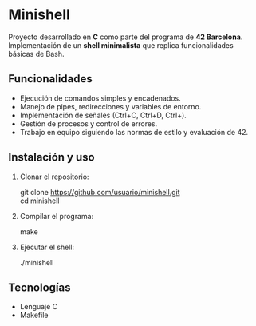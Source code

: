 # Minishell  

Proyecto desarrollado en **C** como parte del programa de **42 Barcelona**.  
Implementación de un **shell minimalista** que replica funcionalidades básicas de Bash.  

## Funcionalidades  
- Ejecución de comandos simples y encadenados.  
- Manejo de pipes, redirecciones y variables de entorno.  
- Implementación de señales (Ctrl+C, Ctrl+D, Ctrl+\).  
- Gestión de procesos y control de errores.  
- Trabajo en equipo siguiendo las normas de estilo y evaluación de 42.  

## Instalación y uso  
1. Clonar el repositorio:  

    git clone https://github.com/usuario/minishell.git  
    cd minishell  

2. Compilar el programa:  

    make  

3. Ejecutar el shell:  

    ./minishell  

## Tecnologías  
- Lenguaje C  
- Makefile  
